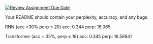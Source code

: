 [![Review Assignment Due Date](https://classroom.github.com/assets/deadline-readme-button-24ddc0f5d75046c5622901739e7c5dd533143b0c8e959d652212380cedb1ea36.svg)](https://classroom.github.com/a/L_fpc3jZ)

Your README should contain your perplexity, accuracy, and any bugs.

RNN (acc >30% perp ≤ 20)
acc: 0.344	 perp: 16.065

Transformer (acc ~ 35%, perp ≤ 18)
acc: 0.345	 perp: 18.58841
